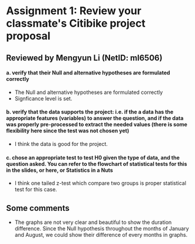 #  Assignment 1: Review your classmate's Citibike project proposal
## Reviewed by Mengyun Li (NetID: ml6506)
#### a. verify that their Null and alternative hypotheses are formulated correctly
* The Null and alternative hypotheses are formulated correctly
* Signficance level is set.

#### b. verify that the data supports the project: i.e. if the a data has the appropriate features (variables) to answer the question, and if the data was properly pre-processed to extract the needed values (there is some flexibility here since the test was not chosen yet)
* I think the data is good for the project.

#### c. chose an appropriate test to test H0 given the type of data, and the question asked. You can refer to the flowchart of statistical tests for this in the slides, or here, or Statistics in a Nuts
* I think one tailed z-test which compare two groups is proper statistical test for this case.

## Some comments
* The graphs are not very clear and beautiful to show the duration difference. Since the Null hypothesis throughout the months of January and August, we could show their difference of every months in graphs.